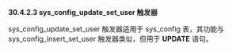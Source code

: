 **30.4.2.3 sys_config_update_set_user 触发器**



sys_config_update_set_user 触发器适用于 sys_config 表，其功能与 sys_config_insert_set_user 触发器类似，但用于 **UPDATE** 语句。